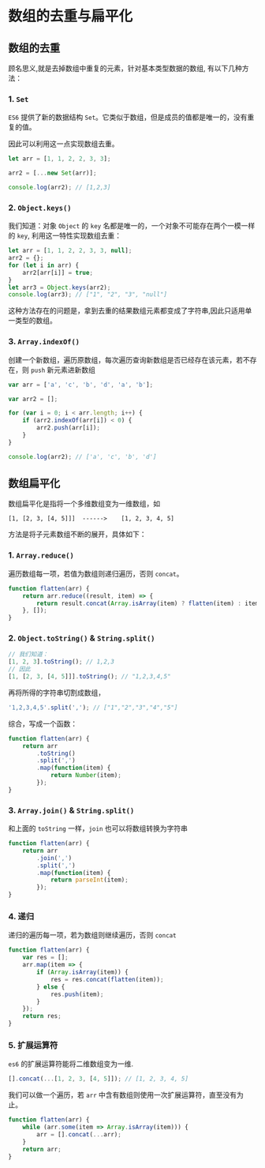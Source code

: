# 数组的去重与扁平化

## 数组的去重

顾名思义,就是去掉数组中重复的元素，针对基本类型数据的数组, 有以下几种方法：

### 1. `Set`

`ES6` 提供了新的数据结构 `Set`。它类似于数组，但是成员的值都是唯一的，没有重复的值。

因此可以利用这一点实现数组去重。

```js
let arr = [1, 1, 2, 2, 3, 3];

arr2 = [...new Set(arr)];

console.log(arr2); // [1,2,3]
```

### 2. `Object.keys()`

我们知道：对象 `Object` 的 `key` 名都是唯一的，一个对象不可能存在两个一模一样的 `key`, 利用这一特性实现数组去重：

```js
let arr = [1, 1, 2, 2, 3, 3, null];
arr2 = {};
for (let i in arr) {
    arr2[arr[i]] = true;
}
let arr3 = Object.keys(arr2);
console.log(arr3); // ["1", "2", "3", "null"]
```

这种方法存在的问题是，拿到去重的结果数组元素都变成了字符串,因此只适用单一类型的数组。

### 3. `Array.indexOf()`

创建一个新数组，遍历原数组，每次遍历查询新数组是否已经存在该元素，若不存在，则 `push` 新元素进新数组

```js
var arr = ['a', 'c', 'b', 'd', 'a', 'b'];

var arr2 = [];

for (var i = 0; i < arr.length; i++) {
    if (arr2.indexOf(arr[i]) < 0) {
        arr2.push(arr[i]);
    }
}

console.log(arr2); // ['a', 'c', 'b', 'd']
```

## 数组扁平化

数组扁平化是指将一个多维数组变为一维数组，如

```
[1, [2, 3, [4, 5]]]  ------>    [1, 2, 3, 4, 5]
```

方法是将子元素数组不断的展开，具体如下：

### 1. `Array.reduce()`

遍历数组每一项，若值为数组则递归遍历，否则 `concat`。

```js
function flatten(arr) {
    return arr.reduce((result, item) => {
        return result.concat(Array.isArray(item) ? flatten(item) : item);
    }, []);
}
```

### 2. `Object.toString()` & `String.split()`

```js
// 我们知道：
[1, 2, 3].toString(); // 1,2,3
// 因此
[1, [2, 3, [4, 5]]].toString(); // "1,2,3,4,5"
```

再将所得的字符串切割成数组，

```js
'1,2,3,4,5'.split(','); // ["1","2","3","4","5"]
```

综合，写成一个函数：

```js
function flatten(arr) {
    return arr
        .toString()
        .split(',')
        .map(function(item) {
            return Number(item);
        });
}
```

### 3. `Array.join()` & `String.split()`

和上面的 `toString` 一样，`join` 也可以将数组转换为字符串

```js
function flatten(arr) {
    return arr
        .join(',')
        .split(',')
        .map(function(item) {
            return parseInt(item);
        });
}
```

### 4. 递归

递归的遍历每一项，若为数组则继续遍历，否则 `concat`

```js
function flatten(arr) {
    var res = [];
    arr.map(item => {
        if (Array.isArray(item)) {
            res = res.concat(flatten(item));
        } else {
            res.push(item);
        }
    });
    return res;
}
```

### 5. 扩展运算符

`es6` 的扩展运算符能将二维数组变为一维.

```js
[].concat(...[1, 2, 3, [4, 5]]); // [1, 2, 3, 4, 5]
```

我们可以做一个遍历，若 `arr` 中含有数组则使用一次扩展运算符，直至没有为止。

```js
function flatten(arr) {
    while (arr.some(item => Array.isArray(item))) {
        arr = [].concat(...arr);
    }
    return arr;
}
```
